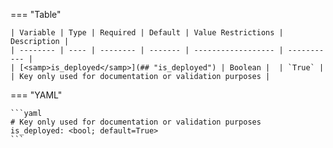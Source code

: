 <!--
  ~ Copyright (c) 2023-2024 Arista Networks, Inc.
  ~ Use of this source code is governed by the Apache License 2.0
  ~ that can be found in the LICENSE file.
  -->
=== "Table"

    | Variable | Type | Required | Default | Value Restrictions | Description |
    | -------- | ---- | -------- | ------- | ------------------ | ----------- |
    | [<samp>is_deployed</samp>](## "is_deployed") | Boolean |  | `True` |  | Key only used for documentation or validation purposes |

=== "YAML"

    ```yaml
    # Key only used for documentation or validation purposes
    is_deployed: <bool; default=True>
    ```
